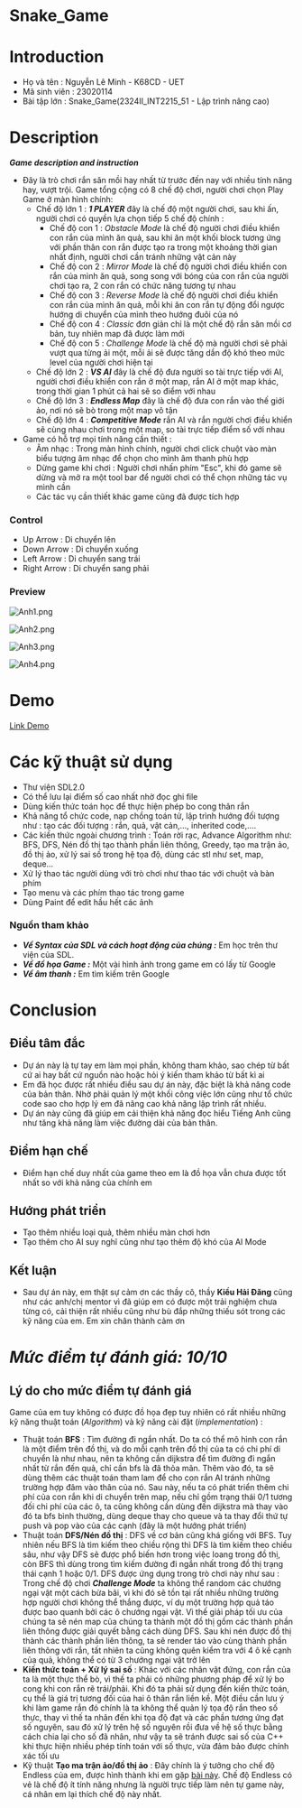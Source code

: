 # Snake_Game

# Introduction
+ Họ và tên : Nguyễn Lê Minh - K68CD - UET
+ Mã sinh viên : 23020114
+ Bài tập lớn : Snake_Game(2324II_INT2215_51 - Lập trình nâng cao)

# Description
***Game description and instruction***

+ Đây là trò chơi rắn săn mồi hay nhất từ trước đến nay với nhiều tính năng hay, vượt trội. Game tổng cộng có 8 chế độ chơi, người chơi chọn Play Game ở màn hình chính: 
   + Chế độ lớn 1 : ***1 PLAYER*** đây là chế độ một người chơi, sau khi ấn, người chơi có quyền lựa chọn tiếp 5 chế độ chính : 
      + Chế độ con 1 :  *Obstacle Mode* là chế độ người chơi điều khiển con rắn của mình ăn quả, sau khi ăn một khối block tương ứng với phần thân con rắn được tạo ra trong một khoảng thời gian nhất định, người chơi cần tránh những vật cản này
      + Chế độ con 2 : *Mirror Mode* là chế độ người chơi điều khiển con rắn của mình ăn quả, song song với bóng của con rắn của người chơi tạo ra, 2 con rắn có chức năng tương tự nhau
      + Chế độ con 3 : *Reverse Mode* là chế độ người chơi điều khiển con rắn của mình ăn quả, mỗi khi ăn con rắn tự động đổi ngược hướng di chuyển của mình theo hướng đuôi của nó
      + Chế độ con 4 : *Classic* đơn giản chỉ là một chế độ rắn săn mồi cơ bản, tuy nhiên map đã được làm mới
      + Chế độ con 5 : *Challenge Mode* là chế độ mà người chơi sẽ phải vượt qua từng ải một, mỗi ải sẽ được tăng dần độ khó theo mức level của người chơi hiện tại
   + Chế độ lớn 2 : ***VS AI*** đây là chế độ đưa người so tài trực tiếp với AI, người chơi điều khiển con rắn ở một map, rắn AI ở một map khác, trong thời gian 1 phút cả hai sẽ so điểm với nhau
   + Chế độ lớn 3 : ***Endless Map*** đây là chế độ đưa con rắn vào thế giới ảo, nơi nó sẽ bò trong một map vô tận
   + Chế độ lớn 4 : ***Competitive Mode*** rắn AI và rắn người chơi điều khiển sẽ cùng nhau chơi trong một map, so tài trực tiếp điểm số với nhau
+ Game có hỗ trợ mọi tính năng cần thiết :
   + Âm nhạc : Trong màn hình chính, người chơi click chuột vào màn biểu tượng âm nhạc để chọn cho mình âm thanh phù hợp
   + Dừng game khi chơi : Người chơi nhấn phím "Esc", khi đó game sẽ dừng và mở ra một tool bar để người chơi có thể chọn những tác vụ mình cần
   + Các tác vụ cần thiết khác game cũng đã được tích hợp
### Control
   + Up Arrow : Di chuyển lên
   + Down Arrow : Di chuyển xuống
   + Left Arrow : Di chuyển sang trái
   + Right Arrow : Di chuyển sang phải
### Preview
   ![Anh1.png](https://up-anh.vi-vn.vn/img/1713502418_450dec0e5e456c40ad79488f5c84b687.png)


   ![Anh2.png](https://up-anh.vi-vn.vn/img/1713502521_b417112a367024ac7e30f0ee8b35a83c.png)


   ![Anh3.png](https://up-anh.vi-vn.vn/img/1713503311_f9770c475bc8e8d17b7a06b73513da9b.png)

   
   ![Anh4.png](https://up-anh.vi-vn.vn/img/1713503337_5f0aca45b039e7eb5db45d62edd97d8f.png)
# Demo
   [Link Demo](https://www.youtube.com/watch?v=eeIcKHB4uzw)
# Các kỹ thuật sử dụng
   + Thư viện SDL2.0
   + Có thể lưu lại điểm số cao nhất nhờ đọc ghi file
   + Dùng kiến thức toán học để thực hiện phép bo cong thân rắn
   + Khả năng tổ chức code, nạp chồng toán tử, lập trình hướng đối tượng như : tạo các đối tượng : rắn, quả, vật cản,..., inherited code,.... 
   + Các kiến thức ngoài chương trình : Toán rời rạc, Advance Algorithm như: BFS, DFS, Nén đồ thị tạo thành phần liên thông, Greedy, tạo ma trận ảo, đồ thị ảo, xử lý sai số trong hệ tọa độ, dùng các stl như set, map, deque...
   + Xử lý thao tác người dùng với trò chơi như thao tác với chuột và bàn phím
   + Tạo menu và các phím thao tác trong game
   + Dùng Paint để edit hầu hết các ảnh
### Nguồn tham khảo
   + ***Về Syntax của SDL và cách hoạt động của chúng :*** Em học trên thư viện của SDL.
   + ***Về đồ họa Game :*** Một vài hình ảnh trong game em có lấy từ Google
   + ***Về âm thanh :*** Em tìm kiếm trên Google
# Conclusion
  ## Điều tâm đắc
   + Dự án này là tự tay em làm mọi phần, không tham khảo, sao chép từ bất cứ ai hay bất cứ nguồn nào hoặc hỏi ý kiến tham khảo từ bất kì ai
   + Em đã học được rất nhiều điều sau dự án này, đặc biệt là khả năng code của bản thân. Nhờ phải quản lý một khối công việc lớn cũng như tổ chức code sao cho hợp lý em đã nâng cao khả năng lập trình rất nhiều.
   + Dự án này cũng đã giúp em cải thiện khả năng đọc hiểu Tiếng Anh cũng như tăng khả năng làm việc đường dài của bản thân.
 ## Điểm hạn chế
   + Điểm hạn chế duy nhất của game theo em là đồ họa vẫn chưa được tốt nhất so với khả năng của chính em
 ## Hướng phát triển 
   + Tạo thêm nhiều loại quả, thêm nhiều màn chơi hơn
   + Tạo thêm cho AI suy nghĩ cũng như tạo thêm độ khó của AI Mode
 ## Kết luận
   + Sau dự án này, em thật sự cảm ơn các thầy cô, thầy **Kiều Hải Đăng** cũng như các anh/chị mentor vì đã giúp em có được một trải nghiệm chưa từng có, cải thiện rất nhiều cũng như bù đắp những thiếu sót trong các kỹ năng của em. Em xin chân thành cảm ơn
# ***Mức điểm tự đánh giá: 10/10***
## Lý do cho mức điểm tự đánh giá ##
Game của em tuy không có được đồ họa đẹp tuy nhiên có rất nhiều những kỹ năng thuật toán (*Algorithm*) và kỹ năng cài đặt (*implementation*) : 
   + Thuật toán **BFS** : Tìm đường đi ngắn nhất. Do ta có thể mô hình con rắn là một điểm trên đồ thị, và do mỗi cạnh trên đồ thị của ta có chi phí di chuyển là như nhau, nên ta không cần dijkstra để tìm đường đi ngắn nhất từ rắn đến quả, chỉ cần bfs là đã thỏa mãn. Thêm vào đó, ta sẽ dùng thêm các thuật toán tham lam để cho con rắn AI tránh những trường hợp đâm vào thân của nó. Sau này, nếu ta có phát triển thêm chi phí của con rắn khi di chuyển trên map, nếu chỉ gồm trạng thái 0/1 tương đối chi phí của các ô, ta cũng không cần dùng đến dijkstra mà thay vào đó ta bfs bình thường, dùng deque thay cho queue và ta thay đổi thứ tự push và pop vào của các cạnh (đây là một hướng phát triển)
   + Thuật toán **DFS/Nén đồ thị** : DFS về cơ bản cũng khá giống với BFS. Tuy nhiên nếu BFS là tìm kiếm theo chiều rộng thì DFS là tìm kiếm theo chiều sâu, như vậy DFS sẽ được phổ biến hơn trong việc loang trong đồ thị, còn BFS thì dùng trong tìm kiếm đường đi ngắn nhất trong đồ thị trạng thái cạnh 1 hoặc 0/1. DFS được ứng dụng trong trò chơi này như sau : Trong chế độ chơi ***Challenge Mode*** ta không thể random các chướng ngại vật một cách bừa bãi, vì khi đó sẽ tồn tại rất nhiều những trường hợp người chơi không thể thắng được, ví dụ một trường hợp quả táo được bao quanh bởi các ô chướng ngại vật. Vì thế giải pháp tối ưu của chúng ta sẽ nén map của chúng ta thành một đồ thị gồm các thành phần liên thông được giải quyết bằng cách dùng DFS. Sau khi nén được đồ thị thành các thành phần liên thông, ta sẽ render táo vào cùng thành phần liên thông với rắn, tất nhiên ta cũng không quên kiểm tra với 4 ô kề cạnh của quả, không thể có từ 3 chướng ngại vật trở lên
   + **Kiến thức toán + Xử lý sai số** :  Khác với các nhân vật đứng, con rắn của ta là một thực thể bò, vì thế ta phải có những phương pháp để xử lý bo cong khi con rắn rẽ trái/phải. Khi đó ta phải sử dụng đến kiến thức toán, cụ thể là giá trị tương đối của hai ô thân rắn liền kề. Một điều cần lưu ý khi làm game rắn đó chính là ta không thể quản lý tọa độ rắn theo số thực, thay vì thế ta nhân đến khi tọa độ đạt và các phần tương ứng đạt số nguyên, sau đó xử lý trên hệ số nguyên rồi đưa về hệ số thực bằng cách chia lại cho số đã nhân, như vậy ta sẽ tránh được sai số của C++ khi thực hiện nhiều phép tính toán với số thực, vừa đảm bảo được chính xác tối ưu
   + Kỹ thuật **Tạo ma trận ảo/đồ thị ảo** : Đây chính là ý tưởng cho chế độ Endless của em, được hình thành khi em gặp [bài này](https://oj.vnoi.info/problem/voi21_rmat). Chế độ Endless có vẻ là chế độ ít tính năng nhưng là người trực tiếp làm nên tự game này, cá nhân em lại thích chế độ này nhất.
